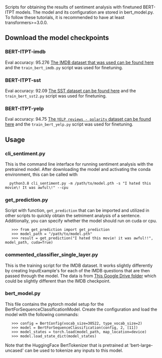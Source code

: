Scripts for obtaining the results of sentiment analysis with finetuned BERT-ITPT models.  The model and its configuration are stored in bert_model.py. To follow these tutorials, it is recommended to have at least transformers>=3.0.0.

## Download the model checkpoints
### BERT-ITPT-imdb

Eval accuracy: 95.276
[The IMDB dataset that was used can be found here](https://drive.google.com/drive/folders/1CUBHa8Ct_G13bTcKlMiKg2cRNnuBECs5) and the `train_bert_imdb.py` script was used for finetuning.

### BERT-ITPT-sst

Eval accuracy: 92.09
[The SST dataset can be found here](https://nlp.stanford.edu/sentiment/) and the `train_bert_sst2.py` script was used for finetuning.

### BERT-ITPT-yelp

Eval accuracy: 94.75
[The `YELP reviews - polarity` dataset can be found here](https://course.fast.ai/datasets/) and the `train_bert_yelp.py` script was used for finetuning.

## Usage

### cli_sentiment.py
This is the command line interface for running sentiment analysis with the pretrained model.
After downloading the model and activating the conda environment, this can be called with

      python3.8 cli_sentiment.py -m /path/to/model.pth -s "I hated this movie\! It was awful\!" --cpu

### get_prediction.py
Script with function, `get_prediction` that can be imported and utilized in other scripts to quickly obtain the setniment analysis of a sentence.
Additionally, you can specify whether the model should run on cuda or cpu.

       >>> from get_prediction import get_prediction
       >>> model_path = "/path/to/model.pth"
       >>> result = get_prediction("I hated this movie! it was awful!!", model_path, cuda=True)

### commented_classifier_single_layer.py
This is the training script for the IMDB dataset.  It works slightly differently by creating InputExample's for each of the IMDB questions that are then passed through the model.
The data is from [This Google Drive folder](https://drive.google.com/drive/folders/1CUBHa8Ct_G13bTcKlMiKg2cRNnuBECs5) which could be slightly different than the IMDB checkpoint.

### bert_model.py
This file contains the pytorch model setup for the BertForSequenceClassificationModel.
Create the configuration and load the model with the following commands:

       >>> config = BertConfig(vocab_size=30522, type_vocab_size=2)
       >>> model = BertForSequenceClassification(config, 2, [11])
       >>> model_states = torch.load(model_path, map_location=device)
       >>> model.load_state_dict(model_states)

Note that the HuggingFace BertTokenizer that is pretrained at 'bert-large-uncased' can be used to tokenize any inputs to this model.